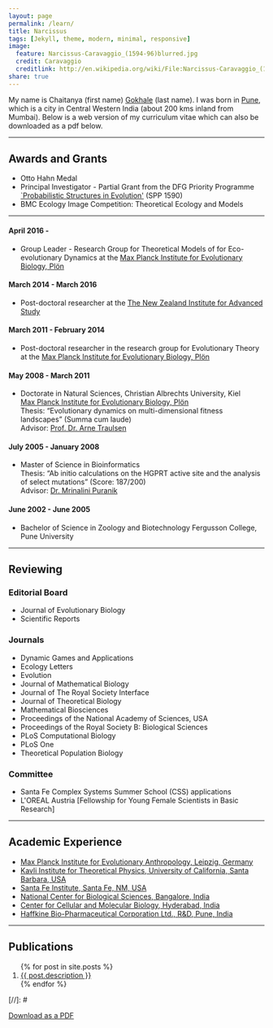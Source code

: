 ```yaml
---
layout: page
permalink: /learn/
title: Narcissus
tags: [Jekyll, theme, modern, minimal, responsive]
image:
  feature: Narcissus-Caravaggio_(1594-96)blurred.jpg
  credit: Caravaggio
  creditlink: http://en.wikipedia.org/wiki/File:Narcissus-Caravaggio_(1594-96)_edited.jpg
share: true
---
```


My name is Chaitanya (first name) [Gokhale](http://en.wikipedia.org/wiki/Gokhale) (last name).
I was born in [Pune](http://en.wikipedia.org/wiki/Pune), which is a city in Central Western India (about 200 kms inland from Mumbai).
Below is a web version of my curriculum vitae which can also be downloaded as a pdf below.

---

## Awards and Grants

* Otto Hahn Medal
* Principal Investigator - Partial Grant from the DFG Priority Programme [`Probabilistic Structures in Evolution'](http://www.dfg-spp1590.de) (SPP 1590)
* BMC Ecology Image Competition: Theoretical Ecology and Models
___

#### April 2016 -

* Group Leader - Research Group for Theoretical Models of for Eco-evolutionary Dynamics at the [Max Planck Institute for Evolutionary Biology, Plön](http://www.evolbio.mpg.de)

#### March 2014 - March 2016

* Post-doctoral researcher at the [The New Zealand Institute for Advanced Study](http://www.nzias.ac.nz)

#### March 2011 - February 2014

* Post-doctoral researcher in the research group for Evolutionary Theory at the [Max Planck Institute for Evolutionary Biology, Plön](http://www.evolbio.mpg.de)

#### May 2008 - March 2011

* Doctorate in Natural Sciences,
  Christian Albrechts University, Kiel  
  [Max Planck Institute for Evolutionary Biology, Plön](http://www.evolbio.mpg.de)  
  Thesis: “Evolutionary dynamics on multi-dimensional fitness landscapes”  (Summa cum laude)  
  Advisor: [Prof. Dr. Arne Traulsen](http://web.evolbio.mpg.de/~traulsen/)

#### July 2005  - January 2008    

* Master of Science in Bioinformatics  
  Thesis: “Ab initio calculations on the HGPRT active site and the analysis of select mutations” (Score: 187/200)  
  Advisor: [Dr. Mrinalini Puranik](http://www.iiserpune.ac.in/~mrinalini/)

#### June 2002 - June 2005

* Bachelor of Science in Zoology and Biotechnology Fergusson College, Pune University

____

## Reviewing

### Editorial Board

+ Journal of Evolutionary Biology
+ Scientific Reports

### Journals

+ Dynamic Games and Applications
+ Ecology Letters
+ Evolution
+ Journal of Mathematical Biology
+ Journal of The Royal Society Interface
+ Journal of Theoretical Biology
+ Mathematical Biosciences
+ Proceedings of the National Academy of Sciences, USA
+ Proceedings of the Royal Society B: Biological Sciences
+ PLoS Computational Biology
+ PLoS One
+ Theoretical Population Biology

### Committee
+ Santa Fe Complex Systems Summer School (CSS) applications
+ L'OREAL Austria [Fellowship for Young Female Scientists in Basic Research]

___

## Academic Experience

+ [Max Planck Institute for Evolutionary Anthropology, Leipzig, Germany](http://www.eva.mpg.de)
+ [Kavli Institute for Theoretical Physics, University of California, Santa Barbara, USA](http://www.kitp.ucsb.edu/activities/dbdetails?acro=multicell-c13)
+ [Santa Fe Institute, Santa Fe, NM, USA](http://www.santafe.edu)
+ [National Center for Biological Sciences, Bangalore, India](http://www.ncbs.res.in)
+ [Center for Cellular and Molecular Biology, Hyderabad, India](http://www.ccmb.res.in)
+ [Haffkine Bio-Pharmaceutical Corporation Ltd., R&D, Pune, India](http://vaccinehaffkine.com)

___

## Publications

<ol reversed>
  {% for post in site.posts %}
    <li>
      <a href="{{ post.url }}">{{ post.description }}</a>
    </li>
  {% endfor %}
</ol>  


[//]: # <div markdown="0"><a href="{{ site.url }}/images/Gokhale_CV.pdf" class="btn btn-info">Download as a PDF</a></div>
